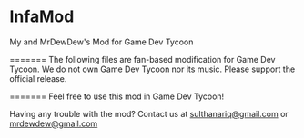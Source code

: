 InfaMod
=======

My and MrDewDew's Mod for Game Dev Tycoon

=======
The following files are fan-based modification for Game Dev Tycoon. We do not own Game Dev Tycoon nor its music. Please support the official release.

=======
Feel free to use this mod in Game Dev Tycoon!

Having any trouble with the mod? Contact us at
sulthanariq@gmail.com
or
mrdewdew@gmail.com
